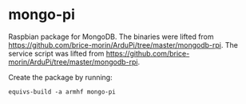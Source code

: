 mongo-pi
========

Raspbian package for MongoDB. The binaries were lifted from https://github.com/brice-morin/ArduPi/tree/master/mongodb-rpi. The service script was lifted from https://github.com/brice-morin/ArduPi/tree/master/mongodb-rpi.

Create the package by running:

	equivs-build -a armhf mongo-pi
